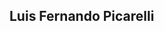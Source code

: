 ## Luis Fernando Picarelli
<div align="center">
  <a href="https://github.com/LuisFer2005Pg%22%3E
  <img height="150em" src="https://github-readme-stats.vercel.app/api?username=LuisFer2005Pg&show_icons=true&theme=dark&include_all_commits=true&count_private=true%22/%3E
  <img height="150em" src="https://github-readme-stats.vercel.app/api/top-langs/?username=FabricioBettarello&layout=compact&langs_count=7&theme=dark%22/%3E
</div>
<div style="display: inline_block"><br>
  <img align="right" alt="Betta-pic" height="150" style="border-radius:50px;" src="https://cdn.discordapp.com/attachments/973720821900136479/1019748832269041686/tralhagit.png?width=676&height=676%22%3E
</div>

